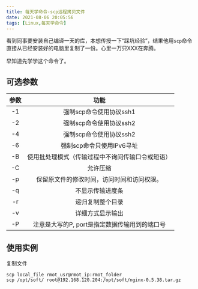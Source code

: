 ```yaml
---
title: 每天学命令-scp远程拷贝文件
date: 2021-08-06 20:05:56
tags: [Linux,每天学命令]
---
```


看到同事要安装自己编译一天的库，本想传授一下“踩坑经验”，结果他用`scp`命令直接从已经安装好的电脑里复制了一份。心里一万只XXX在奔腾。

早知道先学学这个命令了。

## 可选参数

| 参数 |功能 |
| :----: |:----: |
| -1 |强制scp命令使用协议ssh1 |
| -2|强制scp命令使用协议ssh2|
| -4 |强制scp命令使用协议ssh2 |
| -6|强制scp命令只使用IPv6寻址|
| -B |使用批处理模式（传输过程中不询问传输口令或短语） |
| -C|允许压缩|
| -p |保留原文件的修改时间，访问时间和访问权限。 |
| -q|不显示传输进度条|
| -r|递归复制整个目录|
| -v |详细方式显示输出|
| -P|注意是大写的P, port是指定数据传输用到的端口号   |


## 使用实例
复制文件
```
scp local_file rmot_usr@rmot_ip:rmot_folder
scp /opt/soft/ root@192.168.120.204:/opt/soft/nginx-0.5.38.tar.gz 
```